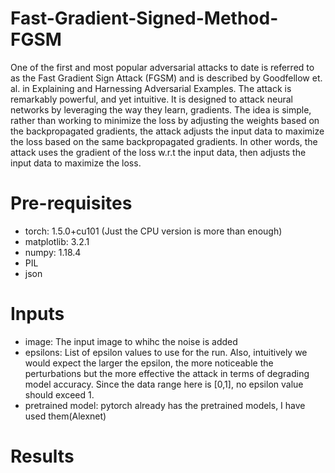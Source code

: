 # Fast-Gradient-Signed-Method-FGSM
One of the first and most popular adversarial attacks to date is referred to as the Fast Gradient Sign Attack (FGSM) and is described by Goodfellow et. al. in Explaining and Harnessing Adversarial Examples. The attack is remarkably powerful, and yet intuitive. It is designed to attack neural networks by leveraging the way they learn, gradients. The idea is simple, rather than working to minimize the loss by adjusting the weights based on the backpropagated gradients, the attack adjusts the input data to maximize the loss based on the same backpropagated gradients. In other words, the attack uses the gradient of the loss w.r.t the input data, then adjusts the input data to maximize the loss.

# Pre-requisites
- torch: 1.5.0+cu101 (Just the CPU version is more than enough)
- matplotlib: 3.2.1
- numpy: 1.18.4
- PIL
- json

# Inputs
- image: The input image to whihc the noise is added
- epsilons:  List of epsilon values to use for the run.  Also, intuitively we would expect the larger the epsilon, the more noticeable the perturbations but the more effective the attack in terms of degrading model accuracy. Since the data range here is [0,1], no epsilon value should exceed 1.
- pretrained model: pytorch already has the pretrained models, I have used them(Alexnet)

# Results


